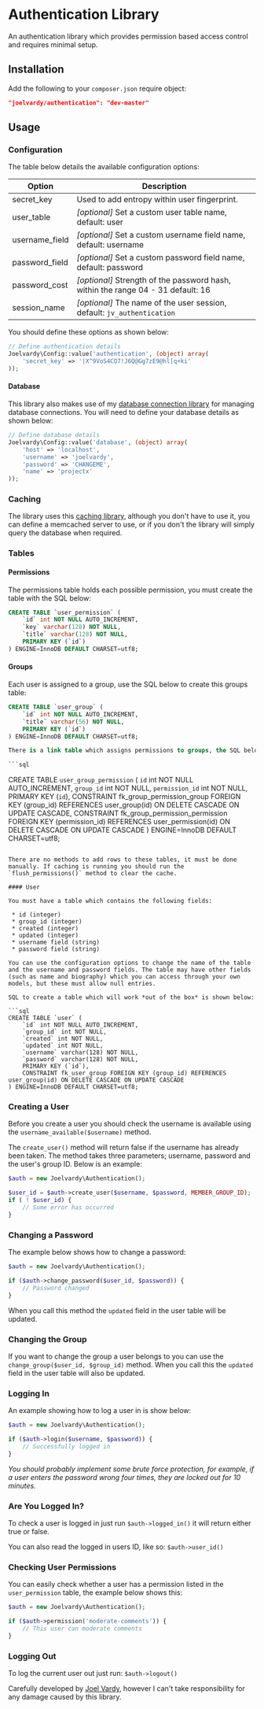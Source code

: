 # Authentication Library

An authentication library which provides permission based access control and requires minimal setup.

## Installation

Add the following to your `composer.json` require object:

```json
"joelvardy/authentication": "dev-master"
```

## Usage

### Configuration

The table below details the available configuration options:

| Option          | Description
| --------------- | -----
| secret_key      | Used to add entropy within user fingerprint.
| user_table      | *[optional]* Set a custom user table name, default: user
| username_field  | *[optional]* Set a custom username field name, default: username
| password_field  | *[optional]* Set a custom password field name, default: password
| password_cost   | *[optional]* Strength of the password hash, within the range 04 - 31 default: 16
| session_name   | *[optional]* The name of the user session, default: `jv_authentication`

You should define these options as shown below:

```php
// Define authentication details
Joelvardy\Config::value('authentication', (object) array(
	'secret_key' => '|X^9VoS4CO7!J6Q@Gg7zE9@hl[q+ki'
));
```

#### Database

This library also makes use of my [database connection library][database-library] for managing database connections. You will need to define your database details as shown below:

```php
// Define database details
Joelvardy\Config::value('database', (object) array(
    'host' => 'localhost',
    'username' => 'joelvardy',
    'password' => 'CHANGEME',
    'name' => 'projectx'
));
```

### Caching

The library uses this [caching library][cache], although you don't have to use it, you can define a memcached server to use, or if you don't the library will simply query the database when required.

### Tables

#### Permissions

The permissions table holds each possible permission, you must create the table with the SQL below:

```sql
CREATE TABLE `user_permission` (
	`id` int NOT NULL AUTO_INCREMENT,
	`key` varchar(128) NOT NULL,
	`title` varchar(128) NOT NULL,
	PRIMARY KEY (`id`)
) ENGINE=InnoDB DEFAULT CHARSET=utf8;
```

#### Groups

Each user is assigned to a group, use the SQL below to create this groups table:

```sql
CREATE TABLE `user_group` (
	`id` int NOT NULL AUTO_INCREMENT,
	`title` varchar(56) NOT NULL,
	PRIMARY KEY (`id`)
) ENGINE=InnoDB DEFAULT CHARSET=utf8;

There is a link table which assigns permissions to groups, the SQL below should be used to create this table:

```sql
```
CREATE TABLE `user_group_permission` (
	`id` int NOT NULL AUTO_INCREMENT,
	`group_id` int NOT NULL,
	`permission_id` int NOT NULL,
	PRIMARY KEY (`id`),
	CONSTRAINT fk_group_permission_group FOREIGN KEY (group_id) REFERENCES user_group(id) ON DELETE CASCADE ON UPDATE CASCADE,
	CONSTRAINT fk_group_permission_permission FOREIGN KEY (permission_id) REFERENCES user_permission(id) ON DELETE CASCADE ON UPDATE CASCADE
) ENGINE=InnoDB DEFAULT CHARSET=utf8;
```

There are no methods to add rows to these tables, it must be done manually. If caching is running you should run the `flush_permissions()` method to clear the cache.

#### User

You must have a table which contains the following fields:

 * id (integer)
 * group_id (integer)
 * created (integer)
 * updated (integer)
 * username field (string)
 * password field (string)

You can use the configuration options to change the name of the table and the username and password fields. The table may have other fields (such as name and biography) which you can access through your own models, but these must allow null entries.

SQL to create a table which will work *out of the box* is shown below:

```sql
CREATE TABLE `user` (
	`id` int NOT NULL AUTO_INCREMENT,
	`group_id` int NOT NULL,
	`created` int NOT NULL,
	`updated` int NOT NULL,
	`username` varchar(128) NOT NULL,
	`password` varchar(128) NOT NULL,
	PRIMARY KEY (`id`),
	CONSTRAINT fk_user_group FOREIGN KEY (group_id) REFERENCES user_group(id) ON DELETE CASCADE ON UPDATE CASCADE
) ENGINE=InnoDB DEFAULT CHARSET=utf8;
```

### Creating a User

Before you create a user you should check the username is available using the `username_available($username)` method.

The `create_user()` method will return false if the username has already been taken. The method takes three parameters; username, password and the user's group ID. Below is an example:

```php
$auth = new Joelvardy\Authentication();

$user_id = $auth->create_user($username, $password, MEMBER_GROUP_ID);
if ( ! $user_id) {
	// Some error has occurred
}
```

### Changing a Password

The example below shows how to change a password:

```php
$auth = new Joelvardy\Authentication();

if ($auth->change_password($user_id, $password)) {
	// Password changed
}
```

When you call this method the `updated` field in the user table will be updated.

### Changing the Group

If you want to change the group a user belongs to you can use the `change_group($user_id, $group_id)` method. When you call this the `updated` field in the user table will also be updated.

### Logging In

An example showing how to log a user in is show below:

```php
$auth = new Joelvardy\Authentication();

if ($auth->login($username, $password)) {
	// Successfully logged in
}
```

*You should probably implement some brute force protection, for example, if a user enters the password wrong four times, they are locked out for 10 minutes.*

### Are You Logged In?

To check a user is logged in just run `$auth->logged_in()` it will return either true or false.

You can also read the logged in users ID, like so: `$auth->user_id()`

### Checking User Permissions

You can easily check whether a user has a permission listed in the `user_permission` table, the example below shows this:

```php
$auth = new Joelvardy\Authentication();

if ($auth->permission('moderate-comments')) {
	// This user can moderate comments
}
```

### Logging Out

To log the current user out just run: `$auth->logout()`

Carefully developed by [Joel Vardy][joelvardy], however I can't take responsibility for any damage caused by this library.

  [joelvardy]: https://joelvardy.com/
  [cache]: https://github.com/joelvardy/cache
  [database-library]: https://github.com/joelvardy/database